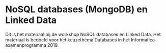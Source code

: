 # NoSQL databases (MongoDB) en Linked Data

Dit is het materiaal bij de workshop NoSQL databases en Linked Data.
Het materiaal is bedoeld voor het keuzethema Databases in het Informatica-examenprogramma 2019.

